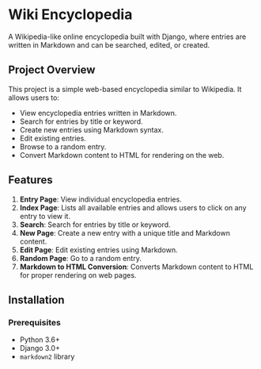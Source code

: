 # Wiki Encyclopedia

A Wikipedia-like online encyclopedia built with Django, where entries are written in Markdown and can be searched, edited, or created.

## Project Overview

This project is a simple web-based encyclopedia similar to Wikipedia. It allows users to:

- View encyclopedia entries written in Markdown.
- Search for entries by title or keyword.
- Create new entries using Markdown syntax.
- Edit existing entries.
- Browse to a random entry.
- Convert Markdown content to HTML for rendering on the web.

## Features

1. **Entry Page**: View individual encyclopedia entries.
2. **Index Page**: Lists all available entries and allows users to click on any entry to view it.
3. **Search**: Search for entries by title or keyword.
4. **New Page**: Create a new entry with a unique title and Markdown content.
5. **Edit Page**: Edit existing entries using Markdown.
6. **Random Page**: Go to a random entry.
7. **Markdown to HTML Conversion**: Converts Markdown content to HTML for proper rendering on web pages.

## Installation

### Prerequisites

- Python 3.6+
- Django 3.0+
- `markdown2` library
